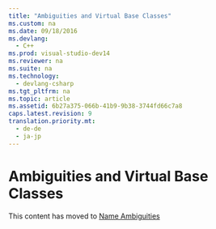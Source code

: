 ```yaml
---
title: "Ambiguities and Virtual Base Classes"
ms.custom: na
ms.date: 09/18/2016
ms.devlang: 
  - C++
ms.prod: visual-studio-dev14
ms.reviewer: na
ms.suite: na
ms.technology: 
  - devlang-csharp
ms.tgt_pltfrm: na
ms.topic: article
ms.assetid: 6b27a375-066b-41b9-9b38-3744fd66c7a8
caps.latest.revision: 9
translation.priority.mt: 
  - de-de
  - ja-jp
---
```

# Ambiguities and Virtual Base Classes
This content has moved to  [Name Ambiguities](../vs140/Name-Ambiguities.md)